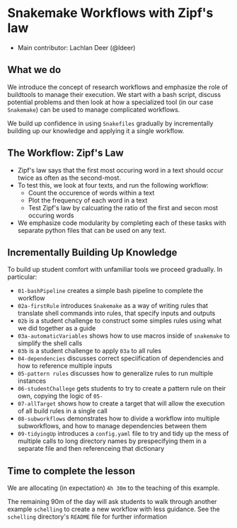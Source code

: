 # Snakemake Workflows with Zipf's law

* Main contributor: Lachlan Deer (@ldeer)

## What we do

We introduce the concept of research workflows and emphasize the role of buildtools to manage their execution. We start with a bash script, discuss potential problems and then look at how a specialized tool (in our case `Snakemake`) can be used to manage complicated workflows.

We build up confidence in using `Snakefiles` gradually by incrementally building up our knowledge and applying it a single workflow.

## The Workflow: Zipf's Law

* Zipf's law says that the first most occuring word in a text should occur twice as often as the second-most.
* To test this, we look at four texts, and run the following workflow:
    * Count the occurence of words within a text
    * Plot the frequency of each word in a text
    * Test Zipf's law by calcuating the ratio of the first and secon most occuring words
* We emphasize code modularity by completing each of these tasks with separate python files that can be used on any text.

## Incrementally Building Up Knowledge

To build up student comfort with unfamiliar tools we proceed gradually. In particular:

* `01-bashPipeline` creates a simple bash pipeline to complete the workflow
* `02a-firstRule` introduces `Snakemake` as a way of writing rules that translate shell commands into rules, that specify inputs and outputs
* `02b` is a student challenge to construct some simples rules using what we did together as a guide
* `03a-automaticVariables` shows how to use macros inside of `snakemake` to simplify the shell calls
* `03b` is a student challenge to apply `03a` to all rules
* `04-dependencies` discusses correct speciification of dependencies and how to reference multiple inputs
* `05-pattern rules` discusses how to generalize rules to run multiple instances
* `06-studentChallege` gets students to try to create a pattern rule on their own, copying the logic of `05-`
* `07-allTarget` shows how to create a target that will allow the execution of all build rules in a single call
* `08-subworkflows` demonstrates how to divide a workflow into multiple subworkflows, and how to manage dependencies between them
* `09-tidyingUp` introduces a `config.yaml` file to try and tidy up the mess of multiple calls to long directory names by prespecifying them in a separate file and then referenceing that dictionary

## Time to complete the lesson

We are allocating (in expectation) `4h 30m` to the teaching of this example. 

The remaining 90m of the day will ask students to walk through another example `schelling` to create a new workflow with less guidance. See the `schelling` directory's `README` file for further information
